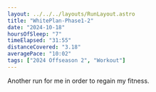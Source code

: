 ```yaml
---
layout: ../../../layouts/RunLayout.astro
title: "WhitePlan-Phase1-2"
date: "2024-10-18"
hoursOfSleep: "7"
timeElapsed: "31:55"
distanceCovered: "3.18"
averagePace: "10:02"
tags: ["2024 Offseason 2", "Workout"]
---
```


Another run for me in order to regain my fitness.
